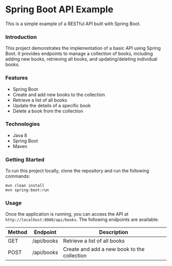 # Spring Boot API Example
This is a simple example of a RESTful API built with Spring Boot.


### Introduction
This project demonstrates the implementation of a basic API using Spring Boot. It provides endpoints to manage a collection of books, including adding new books, retrieving all books, and updating/deleting individual books.

### Features
- Spring Boot
- Create and add new books to the collection
- Retrieve a list of all books
- Update the details of a specific book
- Delete a book from the collection

### Technologies
- Java 8
- Spring Boot
- Maven

### Getting Started
To run this project locally, clone the repository and run the following commands:

```
mvn clean install
mvn spring-boot:run
```

### Usage
Once the application is running, you can access the API at `http://localhost:8080/api/books`. The following endpoints are available:

| Method | Endpoint | Description |
| ------ | -------- | ----------- |
| GET | /api/books | Retrieve a list of all books |
| POST | /api/books | Create and add a new book to the collection |
